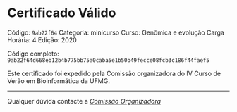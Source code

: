 # Certificado Válido

Código: `9ab22f64`
Categoria: minicurso
Curso: Genômica e evolução
Carga Horária: 4
Edição: 2020


Código completo: `9ab22f64d668eb12b4b775bb75a0caba5e1b50b49fecce08fcb3c186f44faef5`


Este certificado foi expedido pela Comissão organizadora do IV Curso de Verão em Bioinformática da UFMG.

----

Qualquer dúvida contacte a [_Comissão Organizadora_](<mailto:cursobioinfoufmg@gmail.com$subject=[Certificados]>)

